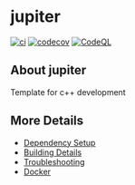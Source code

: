 # jupiter

[![ci](https://github.com/arifumer78/jupiter/actions/workflows/ci.yml/badge.svg)](https://github.com/arifumer78/jupiter/actions/workflows/ci.yml)
[![codecov](https://codecov.io/gh/arifumer78/jupiter/branch/main/graph/badge.svg)](https://codecov.io/gh/arifumer78/jupiter)
[![CodeQL](https://github.com/arifumer78/jupiter/actions/workflows/codeql-analysis.yml/badge.svg)](https://github.com/arifumer78/jupiter/actions/workflows/codeql-analysis.yml)

## About jupiter
Template for c++ development


## More Details

 * [Dependency Setup](README_dependencies.md)
 * [Building Details](README_building.md)
 * [Troubleshooting](README_troubleshooting.md)
 * [Docker](README_docker.md)

